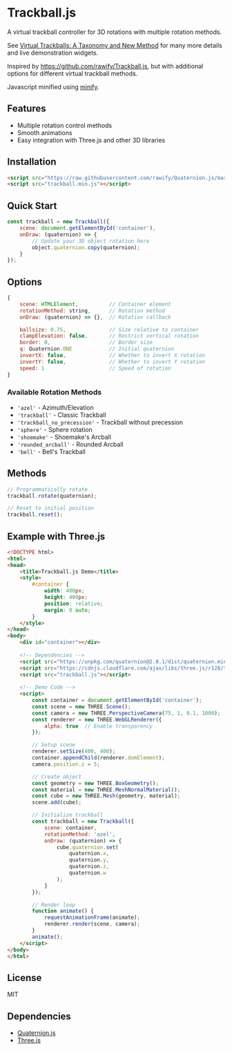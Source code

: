 # Trackball.js

A virtual trackball controller for 3D rotations with multiple rotation methods.

See [Virtual Trackballs: A Taxonomy and New Method](https://theshamblog.com/virtual-trackballs-a-taxonomy-and-new-method/) for many more details and live demonstration widgets.

Inspired by https://github.com/rawify/Trackball.js, but with additional options for different virtual trackball methods.

Javascript minified using [minify](https://github.com/tdewolff/minify/tree/master).

## Features
- Multiple rotation control methods
- Smooth animations
- Easy integration with Three.js and other 3D libraries

## Installation

```html
<script src="https://raw.githubusercontent.com/rawify/Quaternion.js/master/quaternion.min.js"></script>
<script src="trackball.min.js"></script>
```

## Quick Start

```javascript
const trackball = new Trackball({
    scene: document.getElementById('container'),
    onDraw: (quaternion) => {
        // Update your 3D object rotation here
        object.quaternion.copy(quaternion);
    }
});
```

## Options

```javascript
{
    scene: HTMLElement,          // Container element
    rotationMethod: string,      // Rotation method
    onDraw: (quaternion) => {},  // Rotation callback

    ballsize: 0.75,              // Size relative to container
    clampElevation: false,       // Restrict vertical rotation
    border: 0,                   // Border size
    q: Quaternion.ONE            // Initial quaternion
    invertX: false,              // Whether to invert X rotation
    invertY: false,              // Whether to invert Y rotation
    speed: 1                     // Speed of rotation
}
```

### Available Rotation Methods
- `'azel'` - Azimuth/Elevation
- `'trackball'` - Classic Trackball
- `'trackball_no_precession'` - Trackball without precession
- `'sphere'` - Sphere rotation
- `'shoemake'` - Shoemake's Arcball
- `'rounded_arcball'` - Rounded Arcball
- `'bell'` - Bell's Trackball

## Methods

```javascript
// Programmatically rotate
trackball.rotate(quaternion);

// Reset to initial position
trackball.reset();
```

## Example with Three.js
```html
<!DOCTYPE html>
<html>
<head>
    <title>Trackball.js Demo</title>
    <style>
        #container {
            width: 400px;
            height: 400px;
            position: relative;
            margin: 0 auto;
        }
    </style>
</head>
<body>
    <div id="container"></div>
    
    <!-- Dependencies -->
    <script src="https://unpkg.com/quaternion@2.0.1/dist/quaternion.min.js"></script>
    <script src="https://cdnjs.cloudflare.com/ajax/libs/three.js/r128/three.min.js"></script>
    <script src="trackball.js"></script>
    
    <!-- Demo Code -->
    <script>
        const container = document.getElementById('container');
        const scene = new THREE.Scene();
        const camera = new THREE.PerspectiveCamera(75, 1, 0.1, 1000);
        const renderer = new THREE.WebGLRenderer({
            alpha: true  // Enable transparency
        });

        // Setup scene
        renderer.setSize(400, 400);
        container.appendChild(renderer.domElement);
        camera.position.z = 5;

        // Create object
        const geometry = new THREE.BoxGeometry();
        const material = new THREE.MeshNormalMaterial();
        const cube = new THREE.Mesh(geometry, material);
        scene.add(cube);

        // Initialize trackball
        const trackball = new Trackball({
            scene: container,
            rotationMethod: 'azel',
            onDraw: (quaternion) => {
                cube.quaternion.set(
                    quaternion.x,
                    quaternion.y,
                    quaternion.z,
                    quaternion.w
                );
            }
        });

        // Render loop
        function animate() {
            requestAnimationFrame(animate);
            renderer.render(scene, camera);
        }
        animate();
    </script>
</body>
</html>
```

## License
MIT

## Dependencies
- [Quaternion.js](https://github.com/rawify/Quaternion.js)
- [Three.js](https://github.com/mrdoob/three.js/)
